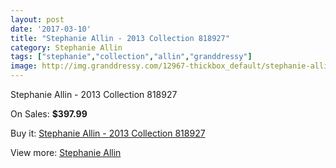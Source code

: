 ```yaml
---
layout: post
date: '2017-03-10'
title: "Stephanie Allin - 2013 Collection 818927"
category: Stephanie Allin
tags: ["stephanie","collection","allin","granddressy"]
image: http://img.granddressy.com/12967-thickbox_default/stephanie-allin-2013-collection-818927.jpg
---
```

Stephanie Allin - 2013 Collection 818927

On Sales: **$397.99**
<a href="https://www.granddressy.com/en/stephanie-allin/12038-stephanie-allin-2013-collection-818927.html"><amp-img layout="responsive" width="600" height="600" src="//img.granddressy.com/12967-thickbox_default/stephanie-allin-2013-collection-818927.jpg" alt="Stephanie Allin - 2013 Collection 818927 0" /></a>

Buy it: [Stephanie Allin - 2013 Collection 818927](https://www.granddressy.com/en/stephanie-allin/12038-stephanie-allin-2013-collection-818927.html "Stephanie Allin - 2013 Collection 818927")

View more: [Stephanie Allin](https://www.granddressy.com/en/16-stephanie-allin "Stephanie Allin")